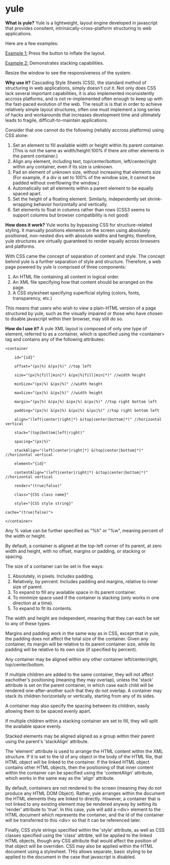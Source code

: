 yule
====

<b>What is yule?</b>
Yule is a lightweight, layout engine developed in javascript that provides consitent, intrinsically-cross-platform structuring to web applications.

Here are a few examples:

<a href="http://sandbox.pursuebeauty.net/yule/index.html">Example 1:</a> Press the button to inflate the layout.

<a href="http://sandbox.pursuebeauty.net/yule/stacktest.html">Example 2:</a> Demonstrates stacking capabilities.

Resize the window to see the responsiveness of the system.


<b>Why use it?</b>
Cascading Style Sheets (CSS), the standard method of structuring in web applications, simply doesn't cut it. Not only does CSS lack several important capabilities, it is also implemented inconsistently accross platforms, and is not re-implemented often enough to keep up with the fast-paced evolution of the web. The result is is that in order to achieve relatively simple layout structures, often one must implement a long series of hacks and workarounds that increases development time and ultimately leads to fragile, difficult-to-maintain applications.

Consider that one cannot do the following (reliably accross platforms) using CSS alone:

 1. Set an element to fill available width or height within its parent container. (This is not the same as width/height:100% if there are other elements in the parent container.)
 2. Align any element, including text, top/center/bottom, left/center/right within any container, even if its size is unknown.
 3. Pad an element of unknown size, without increasing that elements size (For example, if a div is set to 100% of the window size, it cannot be padded without overflowing the window.)
 4. Automatically set all elements within a parent element to be equally spaced apart.
 5. Set the height of a floating element. Similarly, independently set shrink-wrapping behavior horizontally and vertically.
 6. Set elements to float in columns rather than rows (CSS3 seems to support columns but browser compatibility is not good)


<b>How does it work?</b>
Yule works by bypassing CSS for structure-related styling. It manually positions elements on the screen using absolutely positioned, non-nested divs with absolute widths and heights; therefore, yule structures are virtually guaranteed to render equally across browsers and platforms.

With CSS came the concept of separation of content and style. The concept behind yule is a further separation of style and structure. Therefore, a web page powered by yule is comprised of three components:

1. An HTML file containing all content in logical order.
2. An XML file specifying how that content should be arranged on the page.
3. A CSS stylesheet specifying superficial styling (colors, fonts, transparency, etc.)

This means that users who wish to view a plain-HTML version of a page structured by yule, such as the visually impaired or those who have chosen to disable javascript within their browser, may still do so.


<b>How do I use it?</b>
A yule XML layout is composed of only one type of element, referred to as a container, which is specified using the \<container> tag and contains any of the following attributes:

    <container

        id="{id}"

        offset="(px|%) &(px|%)" //top left

        size="(px|%|fill|min|*) &(px|%|fill|min|*)" //width height
        
        minSize="(px|%) &(px|%)" //width height
        
        maxSize="(px|%) &(px|%)" //width height

        margin="(px|%) &(px|%) &(px|%) &(px|%)" //top right bottom left

        padding="(px|%) &(px|%) &(px|%) &(px|%)" //top right bottom left

        align="(left|center|right|*) &(top|center|bottom|*)" //horizontal vertical

        stack="(top|bottom|left|right)"

        spacing="(px|%)"
        
        stackAlign="(left|center|right|*) &(top|center|bottom|*)" //horizontal vertical

        element="{id}"

        contentAlign="(left|center|right|*) &(top|center|bottom|*)" //horizontal vertical

        render="(true|false)"

        class="{CSS class name}"

        style="{CSS style string}"
	
	cache="(true|false)">

    </container>

Any % value can be further specified as "%h" or "%w", meaning percent of the width or height.

By default, a container is aligned at the top-left corner of its parent, at zero width and height, with no offset, margins or padding, or stacking or spacing.

The size of a container can be set in five ways:

1. Absolutely, in pixels. Includes padding.
2. Relatively, by percent. Includes padding and margins, relative to inner size of parent.
3. To expand to fill any available space in its parent container.
4. To minimize space used if the container is stacking (only works in one direction at a time).
4. To expand to fit its contents.

The width and height are independent, meaning that they can each be set to any of these types.

Margins and padding work in the same way as in CSS, except that in yule, the padding does not affect the total size of the container. Given any container, its margin will be relative to its parent container size, while its padding will be relative to its own size (if specified by percent). 

Any container may be aligned within any other container left/center/right, top/center/bottom.

If multiple children are added to the same container, they will not affect eachother's positioning (meaning they may overlap), unless the 'stack' attribute is set on the parent container, in which case each child will be rendered one-after-another such that they do not overlap. A container may stack its children horizontally or vertically, starting from any of its sides.

A container may also specify the spacing between its children, easily allowing them to be spaced evenly apart.

If multiple children within a stacking container are set to fill, they will split the available space evenly.

Stacked elements may be aligned aligned as a group within their parent using the parent's 'stackAlign' attribute.

The 'element' attribute is used to arrange the HTML content within the XML structure. If it is set to the id of any object in the body of the HTML file, that HTML object will be linked to the container. If the linked HTML object contains other HTML objects, then the positioning of that inner content within the container can be specified using the 'contentAlign' attribute, which works in the same way as the 'align' attribute.

By default, containers are not rendered to the screen (meaning they do not produce any HTML DOM Object). Rather, yule arranges within the document the HTML elements they are linked to directly. However, a container that is not linked to any existing element may be rendered anyway by setting its 'render' attribute to 'true'. In this case, yule will add a \<div> element to the HTML document which represents the container, and the id of the container will be transferred to this \<div> so that it can be referenced later.

Finally, CSS style strings specified within the 'style' attribute, as well as CSS classes specified using the 'class' attribte, will be applied to the linked HTML objects, though any CSS attribute that would affect the position of that object will be overriden. CSS may also be applied within the HTML document using a stylesheet. THis allows separate, basic styling to be applied to the document in the case that javascript is disabled.
